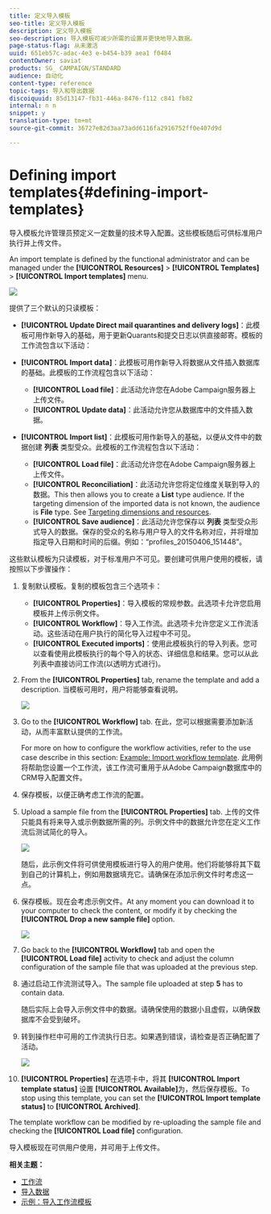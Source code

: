 ```yaml
---
title: 定义导入模板
seo-title: 定义导入模板
description: 定义导入模板
seo-description: 导入模板可减少所需的设置并更快地导入数据。
page-status-flag: 从未激活
uuid: 651eb57c-adac-4e3 e-b454-b39 aea1 f0484
contentOwner: saviat
products: SG_ CAMPAIGN/STANDARD
audience: 自动化
content-type: reference
topic-tags: 导入和导出数据
discoiquuid: 85d13147-fb31-446a-8476-f112 c841 fb82
internal: n n
snippet: y
translation-type: tm+mt
source-git-commit: 36727e82d3aa73add6116fa2916752ff0e407d9d

---
```



# Defining import templates{#defining-import-templates}

导入模板允许管理员预定义一定数量的技术导入配置。这些模板随后可供标准用户执行并上传文件。

An import template is defined by the functional administrator and can be managed under the **[!UICONTROL Resources]** &gt; **[!UICONTROL Templates]** &gt; **[!UICONTROL Import templates]** menu.

![](assets/import_template_list.png)

提供了三个默认的只读模板：

* **[!UICONTROL Update Direct mail quarantines and delivery logs]**：此模板可用作新导入的基础，用于更新Quarants和提交日志以供直接邮寄。模板的工作流包含以下活动：
* **[!UICONTROL Import data]**：此模板可用作新导入将数据从文件插入数据库的基础。此模板的工作流程包含以下活动：

   * **[!UICONTROL Load file]**：此活动允许您在Adobe Campaign服务器上上传文件。
   * **[!UICONTROL Update data]**：此活动允许您从数据库中的文件插入数据。

* **[!UICONTROL Import list]**：此模板可用作新导入的基础，以便从文件中的数据创建 **列表** 类型受众。此模板的工作流程包含以下活动：

   * **[!UICONTROL Load file]**：此活动允许您在Adobe Campaign服务器上上传文件。
   * **[!UICONTROL Reconciliation]**：此活动允许您将定位维度关联到导入的数据。This then allows you to create a **List** type audience. If the targeting dimension of the imported data is not known, the audience is **File** type. See [Targeting dimensions and resources](../../automating/using/query.md#targeting-dimensions-and-resources).
   * **[!UICONTROL Save audience]**：此活动允许您保存以 **列表** 类型受众形式导入的数据。保存的受众的名称与用户导入的文件名称对应，并将增加指定导入日期和时间的后缀。例如：“profiles_20150406_151448”。

这些默认模板为只读模板，对于标准用户不可见。要创建可供用户使用的模板，请按照以下步骤操作：

1. 复制默认模板。复制的模板包含三个选项卡：

   * **[!UICONTROL Properties]**：导入模板的常规参数。此选项卡允许您启用模板并上传示例文件。
   * **[!UICONTROL Workflow]**：导入工作流。此选项卡允许您定义工作流活动。这些活动在用户执行的简化导入过程中不可见。
   * **[!UICONTROL Executed imports]**：使用此模板执行的导入列表。您可以查看使用此模板执行的每个导入的状态、详细信息和结果。您可以从此列表中直接访问工作流(以透明方式进行)。

1. From the **[!UICONTROL Properties]** tab, rename the template and add a description. 当模板可用时，用户将能够查看说明。

   ![](assets/simplified_import_model1.png)

1. Go to the **[!UICONTROL Workflow]** tab. 在此，您可以根据需要添加新活动，从而丰富默认提供的工作流。

   For more on how to configure the workflow activities, refer to the use case describe in this section: [Example: Import workflow template](../../automating/using/importing-data.md#example--import-workflow-template). 此用例将帮助您设置一个工作流，该工作流可重用于从Adobe Campaign数据库中的CRM导入配置文件。

1. 保存模板，以便正确考虑工作流的配置。
1. Upload a sample file from the **[!UICONTROL Properties]** tab. 上传的文件只能具有将来导入或示例数据所需的列。示例文件中的数据允许您在定义工作流后测试简化的导入。

   ![](assets/import_template_sample.png)

   随后，此示例文件将可供使用模板进行导入的用户使用。他们将能够将其下载到自己的计算机上，例如用数据填充它。请确保在添加示例文件时考虑这一点。

1. 保存模板。现在会考虑示例文件。At any moment you can download it to your computer to check the content, or modify it by checking the **[!UICONTROL Drop a new sample file]** option.

   ![](assets/simplified_import_model2.png)

1. Go back to the **[!UICONTROL Workflow]** tab and open the **[!UICONTROL Load file]** activity to check and adjust the column configuration of the sample file that was uploaded at the previous step.
1. 通过启动工作流测试导入。The sample file uploaded at step **5** has to contain data.

   随后实际上会导入示例文件中的数据。请确保使用的数据小且虚假，以确保数据库不会受到破坏。

1. 转到操作栏中可用的工作流执行日志。如果遇到错误，请检查是否正确配置了活动。

   ![](assets/simplified_import_model3.png)

1. **[!UICONTROL Properties]** 在选项卡中，将其 **[!UICONTROL Import template status]** 设置 **[!UICONTROL Available]**&#x200B;为，然后保存模板。To stop using this template, you can set the **[!UICONTROL Import template status]** to **[!UICONTROL Archived]**.

The template workflow can be modified by re-uploading the sample file and checking the **[!UICONTROL Load file]** configuration.

导入模板现在可供用户使用，并可用于上传文件。

**相关主题：**

* [工作流](../../automating/using/discovering-workflows.md)
* [导入数据](../../automating/using/importing-data.md)
* [示例：导入工作流模板](../../automating/using/importing-data.md#example--import-workflow-template)

